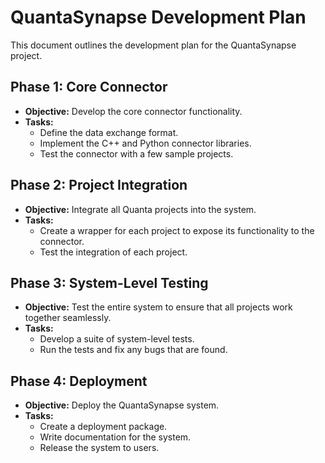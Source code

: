 # QuantaSynapse Development Plan

This document outlines the development plan for the QuantaSynapse project.

## Phase 1: Core Connector

* **Objective:** Develop the core connector functionality.
* **Tasks:**
    * Define the data exchange format.
    * Implement the C++ and Python connector libraries.
    * Test the connector with a few sample projects.

## Phase 2: Project Integration

* **Objective:** Integrate all Quanta projects into the system.
* **Tasks:**
    * Create a wrapper for each project to expose its functionality to the connector.
    * Test the integration of each project.

## Phase 3: System-Level Testing

* **Objective:** Test the entire system to ensure that all projects work together seamlessly.
* **Tasks:**
    * Develop a suite of system-level tests.
    * Run the tests and fix any bugs that are found.

## Phase 4: Deployment

* **Objective:** Deploy the QuantaSynapse system.
* **Tasks:**
    * Create a deployment package.
    * Write documentation for the system.
    * Release the system to users.
